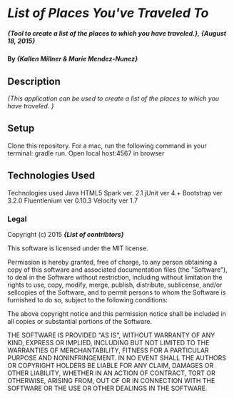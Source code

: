 # _List of Places You've Traveled To_

##### _{Tool to create a list of the places to which you have traveled.}, {August 18, 2015}_

#### By _**{Kallen Millner & Marie Mendez-Nunez}**_

## Description

_{This application can be used to create a list of the places to which you have traveled.  }_

## Setup

Clone this repository.
For a mac, run the following command in your terminal: gradle run.
Open local host:4567 in browser


## Technologies Used

Technologies used Java HTML5 Spark ver. 2.1 jUnit ver 4.+ Bootstrap ver 3.2.0 Fluentlenium ver 0.10.3 Velocity ver 1.7

### Legal

Copyright (c) 2015 **_{List of contribtors}_**

This software is licensed under the MIT license.

Permission is hereby granted, free of charge, to any person obtaining a copy
of this software and associated documentation files (the "Software"), to deal
in the Software without restriction, including without limitation the rights
to use, copy, modify, merge, publish, distribute, sublicense, and/or sellcopies of the Software, and to permit persons to whom the Software is
furnished to do so, subject to the following conditions:

The above copyright notice and this permission notice shall be included in
all copies or substantial portions of the Software.

THE SOFTWARE IS PROVIDED "AS IS", WITHOUT WARRANTY OF ANY KIND, EXPRESS OR
IMPLIED, INCLUDING BUT NOT LIMITED TO THE WARRANTIES OF MERCHANTABILITY,
FITNESS FOR A PARTICULAR PURPOSE AND NONINFRINGEMENT. IN NO EVENT SHALL THE
AUTHORS OR COPYRIGHT HOLDERS BE LIABLE FOR ANY CLAIM, DAMAGES OR OTHER
LIABILITY, WHETHER IN AN ACTION OF CONTRACT, TORT OR OTHERWISE, ARISING FROM,
OUT OF OR IN CONNECTION WITH THE SOFTWARE OR THE USE OR OTHER DEALINGS IN
THE SOFTWARE.

